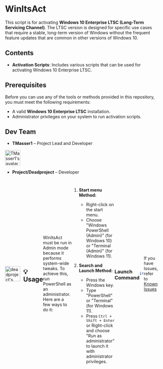 # WinltsAct

This script is for activating **Windows 10 Enterprise LTSC (Long-Term Servicing Channel)**. The LTSC version is designed for specific use cases that require a stable, long-term version of Windows without the frequent feature updates that are common in other versions of Windows 10.

## Contents

- **Activation Scripts**: Includes various scripts that can be used for activating Windows 10 Enterprise LTSC.

## Prerequisites

Before you can use any of the tools or methods provided in this repository, you must meet the following requirements:

- A valid **Windows 10 Enterprise LTSC** installation.
- Administrator privileges on your system to run activation scripts.

## Dev Team

- **TMasser1** – Project Lead and Developer 
<a href="https://github.com/TMasser1" target="_blank">
    <img src="https://avatars.githubusercontent.com/TMasser1" alt="TMasser1's avatar" width="50" height="50">
  </a>
</div>

- **Project/Deadproject** – Developer 
<div style="display: flex; align-items: center;">
  <a href="https://github.com/deadproject" target="_blank">
    <img src="https://avatars.githubusercontent.com/deadproject" alt="deadproject's avatar" width="50" height="50" style="margin-right: 10px;">
  </a>

## 💡 Usage

WinltsAct must be run in Admin mode because it performs system-wide tweaks. To achieve this, run PowerShell as an administrator. Here are a few ways to do it:

1. **Start menu Method:**
   - Right-click on the start menu.
   - Choose "Windows PowerShell (Admin)" (for Windows 10) or "Terminal (Admin)" (for Windows 11).

2. **Search and Launch Method:**
   - Press the Windows key.
   - Type "PowerShell" or "Terminal" (for Windows 11).
   - Press `Ctrl + Shift + Enter` or Right-click and choose "Run as administrator" to launch it with administrator privileges.

### Launch Command

```ps1
irm "coming soon" | iex
```

If you have Issues, refer to [Known Issues](https://github.com/deadproject/WinAct/issues)
